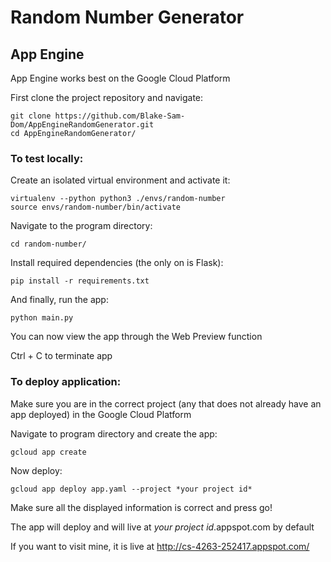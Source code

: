 # Random Number Generator

## App Engine

App Engine works best on the Google Cloud Platform

First clone the project repository and navigate:
```
git clone https://github.com/Blake-Sam-Dom/AppEngineRandomGenerator.git
cd AppEngineRandomGenerator/
```

### To test locally:

Create an isolated virtual environment and activate it:
```
virtualenv --python python3 ./envs/random-number
source envs/random-number/bin/activate
```
Navigate to the program directory:
```
cd random-number/
```
Install required dependencies (the only on is Flask):
```
pip install -r requirements.txt
```
And finally, run the app:
```
python main.py
```
You can now view the app through the Web Preview function

Ctrl + C to terminate app

### To deploy application:

Make sure you are in the correct project (any that does not already have an app deployed) in the Google Cloud Platform

Navigate to program directory and create the app:
```
gcloud app create
```
Now deploy:
```
gcloud app deploy app.yaml --project *your project id*
```
Make sure all the displayed information is correct and press go!

The app will deploy and will live at *your project id*.appspot.com by default

If you want to visit mine, it is live at http://cs-4263-252417.appspot.com/
